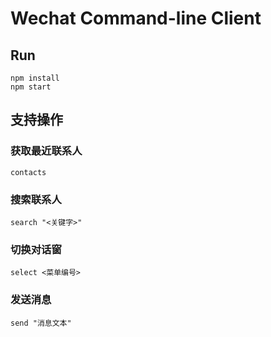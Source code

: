 # Wechat Command-line Client

## Run

```
npm install 
npm start
```
## 支持操作
### 获取最近联系人
```
contacts
```

### 搜索联系人
```
search "<关键字>"
```

### 切换对话窗
```
select <菜单编号>
```
### 发送消息
```
send "消息文本"
```